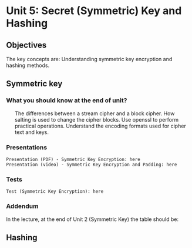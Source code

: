 <h1 id="logo">Unit 5: Secret (Symmetric) Key and Hashing</h1>
<h2>Objectives</h2>


<p>The key concepts are: Understanding symmetric key encryption and hashing methods.</p>

<h2>Symmetric key</h2>
<h3>What you should know at the end of unit?</h3>
<ul>
    The differences between a stream cipher and a block cipher.
    How salting is used to change the cipher blocks.
    Use openssl to perform practical operations.
    Understand the encoding formats used for cipher text and keys.
</ul>

<h3>Presentations</h3>

    Presentation (PDF) - Symmetric Key Encryption: here
    Presentation (video) - Symmetric Key Encryption and Padding: here

<h3>Tests</h3>

    Test (Symmetric Key Encryption): here

<h3>Addendum</h3>

In the lecture, at the end of Unit 2 (Symmetric Key) the table should be:

<h2>Hashing</h2>


